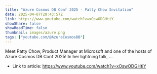 ```yaml
---
title: "Azure Cosmos DB Conf 2025 - Patty Chow Invitation"
date: 2025-04-07T20:43:57Z
link: https://www.youtube.com/watch?v=xOswODGHtiY
showShare: false
showReadTime: false
thumbnail: images/azure.png
tags: ["youtube.com/@AzureCosmosDB"]
---
```

Meet Patty Chow, Product Manager at Microsoft and one of the hosts of Azure Cosmos DB Conf 2025! In her lightning talk, ...

- Link to article: https://www.youtube.com/watch?v=xOswODGHtiY